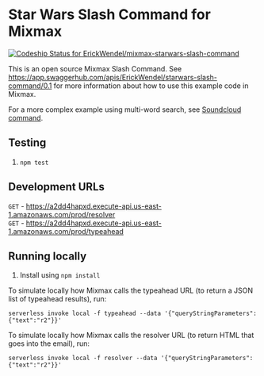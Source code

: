# Star Wars Slash Command for Mixmax
[ ![Codeship Status for ErickWendel/mixmax-starwars-slash-command](https://app.codeship.com/projects/cd24b640-79d9-0136-7943-1a1745bf82cc/status?branch=master)](https://app.codeship.com/projects/300585)


This is an open source Mixmax Slash Command. See <https://app.swaggerhub.com/apis/ErickWendel/starwars-slash-command/0.1> for more information about how to use this example code in Mixmax.

For a more complex example using multi-word search, see [Soundcloud command](https://github.com/simonxca/mixmax-soundcloud-slash-command).

## Testing
1. `npm test`
## Development URLs
  `GET` - https://a2dd4hapxd.execute-api.us-east-1.amazonaws.com/prod/resolver <br/>
  `GET` - https://a2dd4hapxd.execute-api.us-east-1.amazonaws.com/prod/typeahead
 
## Running locally

1. Install using `npm install`

To simulate locally how Mixmax calls the typeahead URL (to return a JSON list of typeahead results), run:
```
serverless invoke local -f typeahead --data '{"queryStringParameters": {"text":"r2"}}'
```

To simulate locally how Mixmax calls the resolver URL (to return HTML that goes into the email), run:

```
serverless invoke local -f resolver --data '{"queryStringParameters": {"text":"r2"}}'
```
